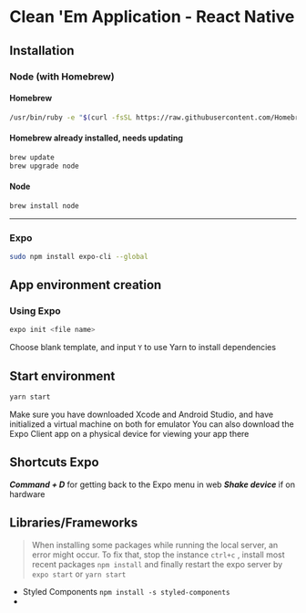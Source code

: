 # Clean 'Em Application - React Native
## Installation
### Node (with Homebrew)
#### Homebrew
```sh
/usr/bin/ruby -e "$(curl -fsSL https://raw.githubusercontent.com/Homebrew/install/master/install)"
```
#### Homebrew already installed, needs updating
```sh
brew update
brew upgrade node
```

#### Node
```sh
brew install node
```
---
### Expo
```sh
sudo npm install expo-cli --global
```
## App environment creation
### Using Expo
```sh
expo init <file name>
```
 Choose blank template, and input ```Y``` to use Yarn to install dependencies
 ## Start environment
 ```sh
 yarn start
 ```
 Make sure you have downloaded Xcode and Android Studio, and have initialized a virtual machine on both for emulator
 You can also download the Expo Client app on a physical device for viewing your app there
 ## Shortcuts Expo
 ***Command + D*** for getting back to the Expo menu in web
 ***Shake device*** if on hardware
 ## Libraries/Frameworks
>When installing some packages while running the local server, an error might occur. To fix that, stop the instance ```ctrl+c``` , install most recent packages ```npm install```  and finally restart the expo server by ```expo start``` or ```yarn start```
 
- Styled Components
```npm install -s styled-components```
- 

 
